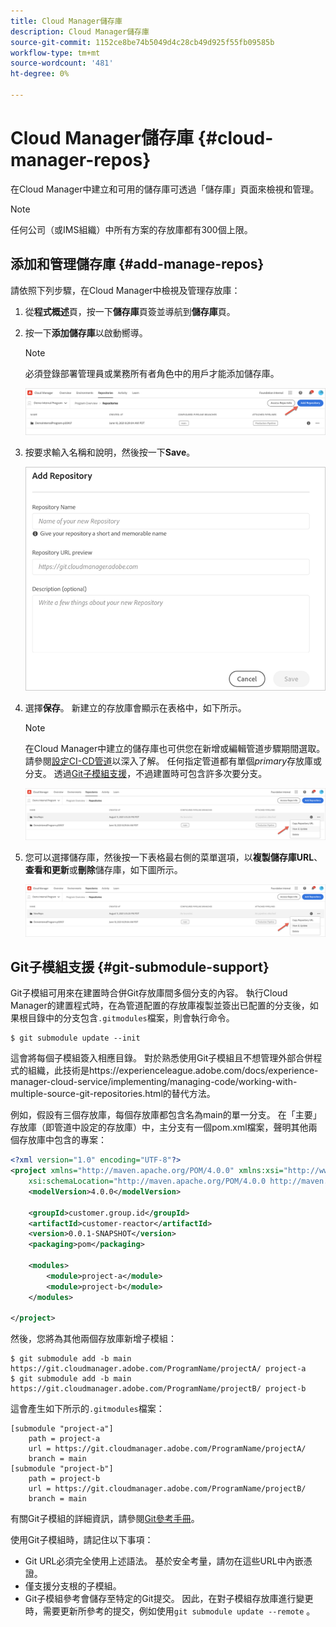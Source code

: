 ```yaml
---
title: Cloud Manager儲存庫
description: Cloud Manager儲存庫
source-git-commit: 1152ce8be74b5049d4c28cb49d925f55fb09585b
workflow-type: tm+mt
source-wordcount: '481'
ht-degree: 0%

---
```


# Cloud Manager儲存庫 {#cloud-manager-repos}

在Cloud Manager中建立和可用的儲存庫可透過「儲存庫」頁面來檢視和管理。

>[!NOTE]
>任何公司（或IMS組織）中所有方案的存放庫都有300個上限。

## 添加和管理儲存庫 {#add-manage-repos}

請依照下列步驟，在Cloud Manager中檢視及管理存放庫：

1. 從&#x200B;**程式概述**&#x200B;頁，按一下&#x200B;**儲存庫**&#x200B;頁簽並導航到&#x200B;**儲存庫**&#x200B;頁。

1. 按一下&#x200B;**添加儲存庫**&#x200B;以啟動嚮導。

   >[!NOTE]
   >必須登錄部署管理員或業務所有者角色中的用戶才能添加儲存庫。

   ![](assets/repos/create-repo2.png)


1. 按要求輸入名稱和說明，然後按一下&#x200B;**Save**。

   ![](assets/repos/repo-1.png)

1. 選擇&#x200B;**保存**。 新建立的存放庫會顯示在表格中，如下所示。

   >[!NOTE]
   >在Cloud Manager中建立的儲存庫也可供您在新增或編輯管道步驟期間選取。 請參閱[設定CI-CD管道](https://experienceleague.adobe.com/docs/experience-manager-cloud-service/implementing/using-cloud-manager/configure-pipeline.html?lang=en)以深入了解。 任何指定管道都有單個&#x200B;*primary*&#x200B;存放庫或分支。 透過[Git子模組支援](#git-submodule-support)，不過建置時可包含許多次要分支。

   ![](assets/repos/create-repo3.png)

1. 您可以選擇儲存庫，然後按一下表格最右側的菜單選項，以&#x200B;**複製儲存庫URL**、**查看和更新**&#x200B;或&#x200B;**刪除**&#x200B;儲存庫，如下圖所示。

   ![](assets/repos/create-repo3.png)


## Git子模組支援 {#git-submodule-support}

Git子模組可用來在建置時合併Git存放庫間多個分支的內容。 執行Cloud Manager的建置程式時，在為管道配置的存放庫複製並簽出已配置的分支後，如果根目錄中的分支包含`.gitmodules`檔案，則會執行命令。

```
$ git submodule update --init
```

這會將每個子模組簽入相應目錄。 對於熟悉使用Git子模組且不想管理外部合併程式的組織，此技術是https://experienceleague.adobe.com/docs/experience-manager-cloud-service/implementing/managing-code/working-with-multiple-source-git-repositories.html的替代方法。

例如，假設有三個存放庫，每個存放庫都包含名為main的單一分支。 在「主要」存放庫（即管道中設定的存放庫）中，主分支有一個pom.xml檔案，聲明其他兩個存放庫中包含的專案：

```xml
<?xml version="1.0" encoding="UTF-8"?>
<project xmlns="http://maven.apache.org/POM/4.0.0" xmlns:xsi="http://www.w3.org/2001/XMLSchema-instance"
    xsi:schemaLocation="http://maven.apache.org/POM/4.0.0 http://maven.apache.org/maven-v4_0_0.xsd">
    <modelVersion>4.0.0</modelVersion>
   
    <groupId>customer.group.id</groupId>
    <artifactId>customer-reactor</artifactId>
    <version>0.0.1-SNAPSHOT</version>
    <packaging>pom</packaging>
   
    <modules>
        <module>project-a</module>
        <module>project-b</module>
    </modules>
   
</project>
```

然後，您將為其他兩個存放庫新增子模組：

```
$ git submodule add -b main https://git.cloudmanager.adobe.com/ProgramName/projectA/ project-a
$ git submodule add -b main https://git.cloudmanager.adobe.com/ProgramName/projectB/ project-b
```

這會產生如下所示的`.gitmodules`檔案：

```
[submodule "project-a"]
    path = project-a
    url = https://git.cloudmanager.adobe.com/ProgramName/projectA/
    branch = main
[submodule "project-b"]
    path = project-b
    url = https://git.cloudmanager.adobe.com/ProgramName/projectB/
    branch = main
```

有關Git子模組的詳細資訊，請參閱[Git參考手冊](https://git-scm.com/book/en/v2/Git-Tools-Submodules)。

使用Git子模組時，請記住以下事項：

* Git URL必須完全使用上述語法。 基於安全考量，請勿在這些URL中內嵌憑證。
* 僅支援分支根的子模組。
* Git子模組參考會儲存至特定的Git提交。 因此，在對子模組存放庫進行變更時，需要更新所參考的提交，例如使用`git submodule update --remote` 。


